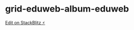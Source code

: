 # grid-eduweb-album-eduweb

[Edit on StackBlitz ⚡️](https://stackblitz.com/edit/grid-eduweb-album-eduweb)